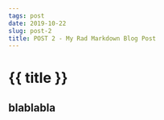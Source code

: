 ```yaml
---
tags: post
date: 2019-10-22
slug: post-2
title: POST 2 - My Rad Markdown Blog Post
---
```


# {{ title }}

## blablabla
